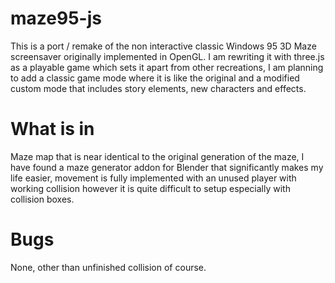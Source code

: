# maze95-js
This is a port / remake of the non interactive classic Windows 95 3D Maze screensaver originally implemented in OpenGL. I am rewriting it with three.js as a playable game which sets it apart from other recreations, I am planning to add a classic game mode where it is like the original and a modified custom mode that includes story elements, new characters and effects.

# What is in
Maze map that is near identical to the original generation of the maze, I have found a maze generator addon for Blender that significantly makes my life easier, movement is fully implemented with an unused player with working collision however it is quite difficult to setup especially with collision boxes.

# Bugs
None, other than unfinished collision of course.
